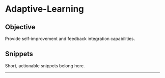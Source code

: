 # Adaptive-Learning

## Objective
Provide self-improvement and feedback integration capabilities.

## Snippets
Short, actionable snippets belong here.

---

<!-- Content will be populated from document processing -->
